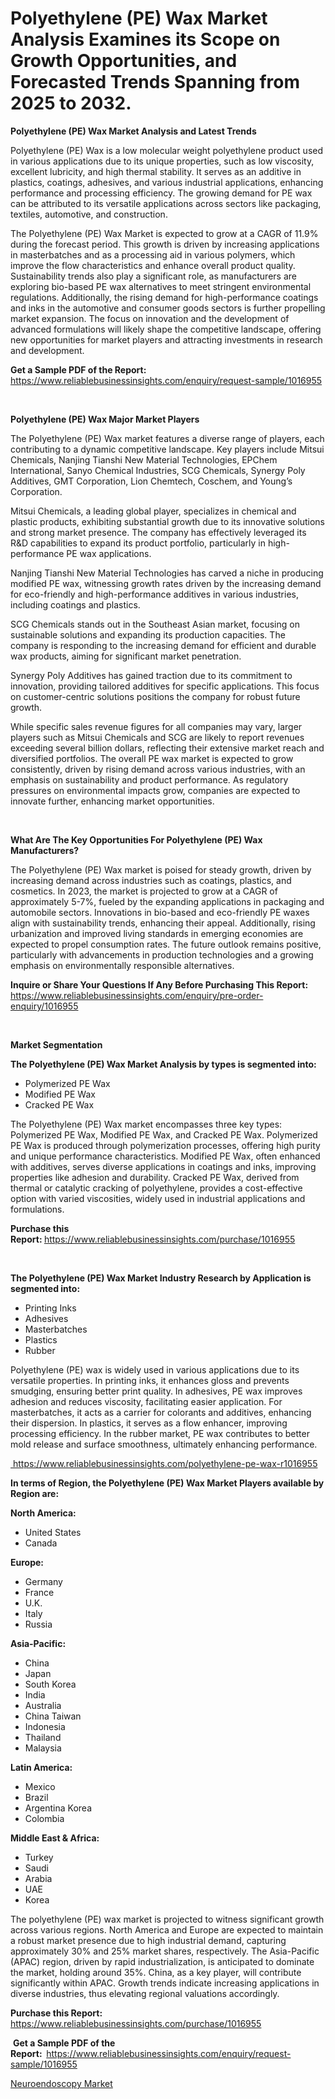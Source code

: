 <p><h1>Polyethylene (PE) Wax Market Analysis Examines its Scope on Growth Opportunities, and Forecasted Trends Spanning from 2025 to 2032.</h1></p><p><strong>Polyethylene (PE) Wax Market Analysis and Latest Trends</strong></p>
<p><p>Polyethylene (PE) Wax is a low molecular weight polyethylene product used in various applications due to its unique properties, such as low viscosity, excellent lubricity, and high thermal stability. It serves as an additive in plastics, coatings, adhesives, and various industrial applications, enhancing performance and processing efficiency. The growing demand for PE wax can be attributed to its versatile applications across sectors like packaging, textiles, automotive, and construction.</p><p>The Polyethylene (PE) Wax Market is expected to grow at a CAGR of 11.9% during the forecast period. This growth is driven by increasing applications in masterbatches and as a processing aid in various polymers, which improve the flow characteristics and enhance overall product quality. Sustainability trends also play a significant role, as manufacturers are exploring bio-based PE wax alternatives to meet stringent environmental regulations. Additionally, the rising demand for high-performance coatings and inks in the automotive and consumer goods sectors is further propelling market expansion. The focus on innovation and the development of advanced formulations will likely shape the competitive landscape, offering new opportunities for market players and attracting investments in research and development.</p></p>
<p><strong>Get a Sample PDF of the Report:&nbsp;</strong> <a href="https://www.reliablebusinessinsights.com/enquiry/request-sample/1016955?utm_campaign=3554&utm_medium=2&utm_source=Github&utm_content=ia&utm_term=21032025&utm_id=polyethylene-pe-wax">https://www.reliablebusinessinsights.com/enquiry/request-sample/1016955</a></p>
<p>&nbsp;</p>
<p><strong>Polyethylene (PE) Wax Major Market Players</strong></p>
<p><p>The Polyethylene (PE) Wax market features a diverse range of players, each contributing to a dynamic competitive landscape. Key players include Mitsui Chemicals, Nanjing Tianshi New Material Technologies, EPChem International, Sanyo Chemical Industries, SCG Chemicals, Synergy Poly Additives, GMT Corporation, Lion Chemtech, Coschem, and Young’s Corporation.</p><p>Mitsui Chemicals, a leading global player, specializes in chemical and plastic products, exhibiting substantial growth due to its innovative solutions and strong market presence. The company has effectively leveraged its R&D capabilities to expand its product portfolio, particularly in high-performance PE wax applications.</p><p>Nanjing Tianshi New Material Technologies has carved a niche in producing modified PE wax, witnessing growth rates driven by the increasing demand for eco-friendly and high-performance additives in various industries, including coatings and plastics.</p><p>SCG Chemicals stands out in the Southeast Asian market, focusing on sustainable solutions and expanding its production capacities. The company is responding to the increasing demand for efficient and durable wax products, aiming for significant market penetration.</p><p>Synergy Poly Additives has gained traction due to its commitment to innovation, providing tailored additives for specific applications. This focus on customer-centric solutions positions the company for robust future growth.</p><p>While specific sales revenue figures for all companies may vary, larger players such as Mitsui Chemicals and SCG are likely to report revenues exceeding several billion dollars, reflecting their extensive market reach and diversified portfolios. The overall PE wax market is expected to grow consistently, driven by rising demand across various industries, with an emphasis on sustainability and product performance. As regulatory pressures on environmental impacts grow, companies are expected to innovate further, enhancing market opportunities.</p></p>
<p>&nbsp;</p>
<p><strong>What Are The Key Opportunities For Polyethylene (PE) Wax Manufacturers?</strong></p>
<p><p>The Polyethylene (PE) Wax market is poised for steady growth, driven by increasing demand across industries such as coatings, plastics, and cosmetics. In 2023, the market is projected to grow at a CAGR of approximately 5-7%, fueled by the expanding applications in packaging and automobile sectors. Innovations in bio-based and eco-friendly PE waxes align with sustainability trends, enhancing their appeal. Additionally, rising urbanization and improved living standards in emerging economies are expected to propel consumption rates. The future outlook remains positive, particularly with advancements in production technologies and a growing emphasis on environmentally responsible alternatives.</p></p>
<p><strong>Inquire or Share Your Questions If Any Before Purchasing This Report:</strong> <a href="https://www.reliablebusinessinsights.com/enquiry/pre-order-enquiry/1016955?utm_campaign=3554&utm_medium=2&utm_source=Github&utm_content=ia&utm_term=21032025&utm_id=polyethylene-pe-wax">https://www.reliablebusinessinsights.com/enquiry/pre-order-enquiry/1016955</a></p>
<p>&nbsp;</p>
<p><strong>Market Segmentation</strong></p>
<p><strong>The Polyethylene (PE) Wax Market Analysis by types is segmented into:</strong></p>
<p><ul><li>Polymerized PE Wax</li><li>Modified PE Wax</li><li>Cracked PE Wax</li></ul></p>
<p><p>The Polyethylene (PE) Wax market encompasses three key types: Polymerized PE Wax, Modified PE Wax, and Cracked PE Wax. Polymerized PE Wax is produced through polymerization processes, offering high purity and unique performance characteristics. Modified PE Wax, often enhanced with additives, serves diverse applications in coatings and inks, improving properties like adhesion and durability. Cracked PE Wax, derived from thermal or catalytic cracking of polyethylene, provides a cost-effective option with varied viscosities, widely used in industrial applications and formulations.</p></p>
<p><strong>Purchase this Report:&nbsp;</strong><a href="https://www.reliablebusinessinsights.com/purchase/1016955?utm_campaign=3554&utm_medium=2&utm_source=Github&utm_content=ia&utm_term=21032025&utm_id=polyethylene-pe-wax">https://www.reliablebusinessinsights.com/purchase/1016955</a></p>
<p>&nbsp;</p>
<p><strong>The Polyethylene (PE) Wax Market Industry Research by Application is segmented into:</strong></p>
<p><ul><li>Printing Inks</li><li>Adhesives</li><li>Masterbatches</li><li>Plastics</li><li>Rubber</li></ul></p>
<p><p>Polyethylene (PE) wax is widely used in various applications due to its versatile properties. In printing inks, it enhances gloss and prevents smudging, ensuring better print quality. In adhesives, PE wax improves adhesion and reduces viscosity, facilitating easier application. For masterbatches, it acts as a carrier for colorants and additives, enhancing their dispersion. In plastics, it serves as a flow enhancer, improving processing efficiency. In the rubber market, PE wax contributes to better mold release and surface smoothness, ultimately enhancing performance.</p></p>
<p><a href="https://www.reliablebusinessinsights.com/polyethylene-pe-wax-r1016955?utm_campaign=3554&utm_medium=2&utm_source=Github&utm_content=ia&utm_term=21032025&utm_id=polyethylene-pe-wax">&nbsp;https://www.reliablebusinessinsights.com/polyethylene-pe-wax-r1016955</a></p>
<p><strong>In terms of Region, the Polyethylene (PE) Wax Market Players available by Region are:</strong></p>
<p>
    <p> <strong> North America: </strong>
        <ul>
            <li>United States</li>
            <li>Canada</li>
        </ul>
        </p> 
    <p> <strong> Europe: </strong>
        <ul>
            <li>Germany</li>
            <li>France</li>
            <li>U.K.</li>
            <li>Italy</li>
            <li>Russia</li>
        </ul>
        </p> 
    <p> <strong> Asia-Pacific: </strong>
        <ul>
            <li>China</li>
            <li>Japan</li>
            <li>South Korea</li>
            <li>India</li>
            <li>Australia</li>
            <li>China Taiwan</li>
            <li>Indonesia</li>
            <li>Thailand</li>
            <li>Malaysia</li>
        </ul>
        </p> 
    <p> <strong> Latin America: </strong>
        <ul>
            <li>Mexico</li>
            <li>Brazil</li>
            <li>Argentina Korea</li>
            <li>Colombia</li>
        </ul>
        </p> 
    <p> <strong> Middle East & Africa: </strong>
        <ul>
            <li>Turkey</li>
            <li>Saudi</li>
            <li>Arabia</li>
            <li>UAE</li>
            <li>Korea</li>
        </ul>
    </p>
    </p>
<p><p>The polyethylene (PE) wax market is projected to witness significant growth across various regions. North America and Europe are expected to maintain a robust market presence due to high industrial demand, capturing approximately 30% and 25% market shares, respectively. The Asia-Pacific (APAC) region, driven by rapid industrialization, is anticipated to dominate the market, holding around 35%. China, as a key player, will contribute significantly within APAC. Growth trends indicate increasing applications in diverse industries, thus elevating regional valuations accordingly.</p></p>
<p><strong>Purchase this Report: </strong><a href="https://www.reliablebusinessinsights.com/purchase/1016955?utm_campaign=3554&utm_medium=2&utm_source=Github&utm_content=ia&utm_term=21032025&utm_id=polyethylene-pe-wax">https://www.reliablebusinessinsights.com/purchase/1016955</a></p>
<p>&nbsp;<strong>Get a Sample PDF of the Report:&nbsp;&nbsp;</strong><a href="https://www.reliablebusinessinsights.com/enquiry/request-sample/1016955?utm_campaign=3554&utm_medium=2&utm_source=Github&utm_content=ia&utm_term=21032025&utm_id=polyethylene-pe-wax">https://www.reliablebusinessinsights.com/enquiry/request-sample/1016955</a></p>
<p><strong></strong></p>
<p><p><a href="https://github.com/lashaunm5st/Market-Research-Report-List-1/blob/main/neuroendoscopy-market.md?utm_campaign=3554&utm_medium=2&utm_source=Github&utm_content=ia&utm_term=21032025&utm_id=polyethylene-pe-wax">Neuroendoscopy Market</a></p></p>